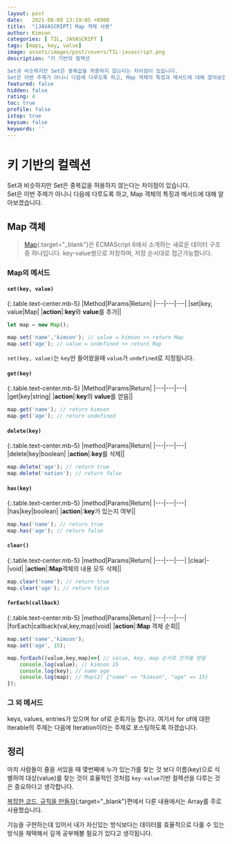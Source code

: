```yaml
---
layout: post
date:   2021-08-09 13:19:05 +0900
title:  "[JAVASCRIPT] Map 객체 사용"
author: Kimson
categories: [ TIL, JAVASCRIPT ]
tags: [maps, key, value]
image: assets/images/post/covers/TIL-javascript.png
description: "키 기반의 컬렉션

Set과 비슷하지만 Set은 중복값을 허용하지 않는다는 차이점이 있습니다.  
Set은 이번 주제가 아니니 다음에 다루도록 하고, Map 객체의 특징과 메서드에 대해 알아보겠습니다."
featured: false
hidden: false
rating: 4
toc: true
profile: false
istop: true
keysum: false
keywords: ''
---
```


# 키 기반의 컬렉션

Set과 비슷하지만 Set은 중복값을 허용하지 않는다는 차이점이 있습니다.  
Set은 이번 주제가 아니니 다음에 다루도록 하고, Map 객체의 특징과 메서드에 대해 알아보겠습니다.

## Map 객체

> [Map][MDN]{:target="_blank"}은 ECMAScript 6에서 소개하는 새로운 데이터 구조 중 하나입니다. key-value쌍으로 저장하며, 저장 순서대로 접근가능합니다. 

[MDN]: https://developer.mozilla.org/ko/docs/Web/JavaScript/Guide/Keyed_collections 'MDN 참조'

### Map의 메서드

#### `set(key, value)`

{:.table.text-center.mb-5}
|Method|Params|Return|
|---|---|---|
|set|key, value|Map|
|**action**|:**key**와 **value**를 추가||

```javascript
let map = new Map();

map.set('name','kimson'); // value = kimson >> return Map
map.set('age'); // value = undefined >> return Map
```

`set(key, value)`는 `key`만 들어왔을때 `value`가 `undefined`로 지정됩니다.

#### `get(key)`

{:.table.text-center.mb-5}
|Method|Params|Return|
|---|---|---|
|get|key|string|
|**action**|:**key**의 **value**를 얻음||

```javascript
map.get('name'); // return kimson
map.get('age'); // return undefined
```

#### `delete(key)`

{:.table.text-center.mb-5}
|method|Params|Return|
|---|---|---|
|delete|key|boolean|
|**action**|:**key**를 삭제||

```javascript
map.delete('age'); // return true
map.delete('nation'); // return false
```

#### `has(key)`

{:.table.text-center.mb-5}
|method|Params|Return|
|---|---|---|
|has|key|boolean|
|**action**|:**key**가 있는지 여부||

```javascript
map.has('name'); // return true
map.has('age'); // return false
```

#### `clear()`

{:.table.text-center.mb-5}
|method|Params|Return|
|---|---|---|
|clear|-|void|
|**action**|:**Map**객체의 내용 모두 삭제||

```javascript
map.clear('name'); // return true
map.clear('age'); // return false
```

#### `forEach(callback)`

{:.table.text-center.mb-5}
|method|Params|Return|
|---|---|---|
|forEach|callback(val,key,map)|void|
|**action**|:**Map** 객체 순회||

```javascript
map.set('name','kimson');
map.set('age', 15);

map.forEach((value,key,map)=>{ // value, key, map 순서로 인자를 받음
    console.log(value); // kimson 15
    console.log(key); // name age
    console.log(map); // Map(2) {"name" => "kimson", "age" => 15}
});
```


### 그 외 메서드

keys, values, entries가 있으며 for of로 순회가능 합니다. 여기서 for of에 대한 Iterable의 주제는 다음에 Iteration이라는 주제로 포스팅하도록 하겠습니다.

## 정리

마치 사람들이 줄을 서있을 때 몇번째에 누가 있는가를 찾는 것 보다 이름(key)으로 식별하여 대상(value)를 찾는 것이 효율적인 것처럼 `key-value`기반 컬렉션을 다루는 것은 중요하다고 생각합니다.

[복잡한 코드, 규칙을 만들자](https://kkn1125.github.io/javascript-code-style/){:target="_blank"}편에서 다룬 내용에서는 Array를 주로 사용했습니다.

기능을 구현하는데 있어서 내가 자신있는 방식보다는 데이터를 효율적으로 다룰 수 있는 방식을 채택해서 깊게 공부해볼 필요가 있다고 생각됩니다.